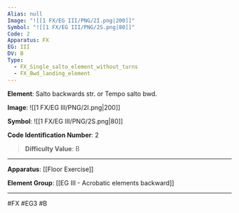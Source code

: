 ```yaml
---
Alias: null
Image: "![[1 FX/EG III/PNG/2I.png|200]]"
Symbol: "![[1 FX/EG III/PNG/2S.png|80]]"
Code: 2
Apparatus: FX
EG: III
DV: B
Type:
  - FX_Single_salto_element_without_turns
  - FX_Bwd_landing_element
---
```

**Element**: Salto backwards str. or Tempo salto bwd.

**Image**:
![[1 FX/EG III/PNG/2I.png|200]]

**Symbol**:
![[1 FX/EG III/PNG/2S.png|80]]

**Code Identification Number**: 2

>**Difficulty Value**: B

___
**Apparatus**: [[Floor Exercise]]

**Element Group**: [[EG III - Acrobatic elements backward]]
___
#FX #EG3 #B
